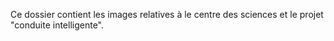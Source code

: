Ce dossier contient les images relatives à le centre des sciences et le projet "conduite intelligente".
